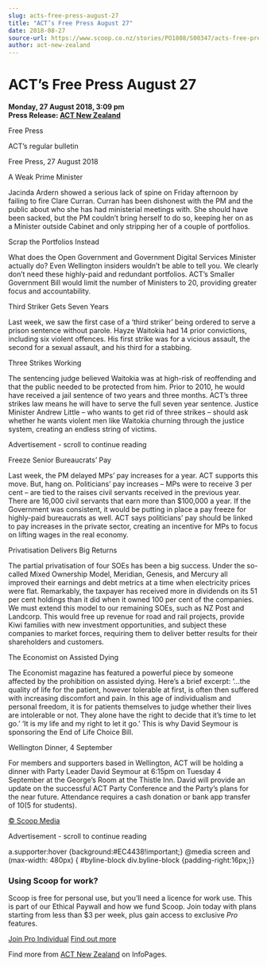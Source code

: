 ```yaml
---
slug: acts-free-press-august-27
title: "ACT’s Free Press August 27"
date: 2018-08-27
source-url: https://www.scoop.co.nz/stories/PO1808/S00347/acts-free-press-august-27.htm
author: act-new-zealand
---
```

ACT’s Free Press August 27
==========================

**Monday, 27 August 2018, 3:09 pm**  
**Press Release: [ACT New Zealand](https://info.scoop.co.nz/ACT_New_Zealand)**

Free Press

  
ACT’s regular bulletin

  

Free Press, 27 August 2018

A Weak Prime Minister

Jacinda Ardern showed a serious lack of spine on Friday afternoon by failing to fire Clare Curran. Curran has been dishonest with the PM and the public about who she has had ministerial meetings with. She should have been sacked, but the PM couldn’t bring herself to do so, keeping her on as a Minister outside Cabinet and only stripping her of a couple of portfolios.

Scrap the Portfolios Instead

What does the Open Government and Government Digital Services Minister actually do? Even Wellington insiders wouldn’t be able to tell you. We clearly don’t need these highly-paid and redundant portfolios. ACT’s Smaller Government Bill would limit the number of Ministers to 20, providing greater focus and accountability.

Third Striker Gets Seven Years

Last week, we saw the first case of a ‘third striker’ being ordered to serve a prison sentence without parole. Hayze Waitokia had 14 prior convictions, including six violent offences. His first strike was for a vicious assault, the second for a sexual assault, and his third for a stabbing.

Three Strikes Working

The sentencing judge believed Waitokia was at high-risk of reoffending and that the public needed to be protected from him. Prior to 2010, he would have received a jail sentence of two years and three months. ACT’s three strikes law means he will have to serve the full seven year sentence. Justice Minister Andrew Little – who wants to get rid of three strikes – should ask whether he wants violent men like Waitokia churning through the justice system, creating an endless string of victims.

Advertisement - scroll to continue reading





Freeze Senior Bureaucrats’ Pay

Last week, the PM delayed MPs’ pay increases for a year. ACT supports this move. But, hang on. Politicians’ pay increases – MPs were to receive 3 per cent – are tied to the raises civil servants received in the previous year. There are 16,000 civil servants that earn more than $100,000 a year. If the Government was consistent, it would be putting in place a pay freeze for highly-paid bureaucrats as well. ACT says politicians’ pay should be linked to pay increases in the private sector, creating an incentive for MPs to focus on lifting wages in the real economy.

Privatisation Delivers Big Returns

The partial privatisation of four SOEs has been a big success. Under the so-called Mixed Ownership Model, Meridian, Genesis, and Mercury all improved their earnings and debt metrics at a time when electricity prices were flat. Remarkably, the taxpayer has received more in dividends on its 51 per cent holdings than it did when it owned 100 per cent of the companies. We must extend this model to our remaining SOEs, such as NZ Post and Landcorp. This would free up revenue for road and rail projects, provide Kiwi families with new investment opportunities, and subject these companies to market forces, requiring them to deliver better results for their shareholders and customers.

The Economist on Assisted Dying

The Economist magazine has featured a powerful piece by someone affected by the prohibition on assisted dying. Here’s a brief excerpt: ‘…the quality of life for the patient, however tolerable at first, is often then suffered with increasing discomfort and pain. In this age of individualism and personal freedom, it is for patients themselves to judge whether their lives are intolerable or not. They alone have the right to decide that it’s time to let go.’ ‘It is my life and my right to let it go.’ This is why David Seymour is sponsoring the End of Life Choice Bill.

Wellington Dinner, 4 September

For members and supporters based in Wellington, ACT will be holding a dinner with Party Leader David Seymour at 6:15pm on Tuesday 4 September at the George’s Room at the Thistle Inn. David will provide an update on the successful ACT Party Conference and the Party’s plans for the near future. Attendance requires a cash donation or bank app transfer of $10 ($5 for students).

[© Scoop Media](http://www.scoop.co.nz/about/terms.html)  

Advertisement - scroll to continue reading



a.supporter:hover {background:#EC4438!important;} @media screen and (max-width: 480px) { #byline-block div.byline-block {padding-right:16px;}}

### Using Scoop for work?

Scoop is free for personal use, but you’ll need a licence for work use. This is part of our Ethical Paywall and how we fund Scoop. Join today with plans starting from less than $3 per week, plus gain access to exclusive _Pro_ features.  
  
[Join Pro Individual](https://pro.scoop.co.nz/Individual/?from=ProIn24) [Find out more](https://pro.scoop.co.nz/using-scoop-for-work/?from=ProIn24)

Find more from [ACT New Zealand](https://info.scoop.co.nz/ACT_New_Zealand) on InfoPages.